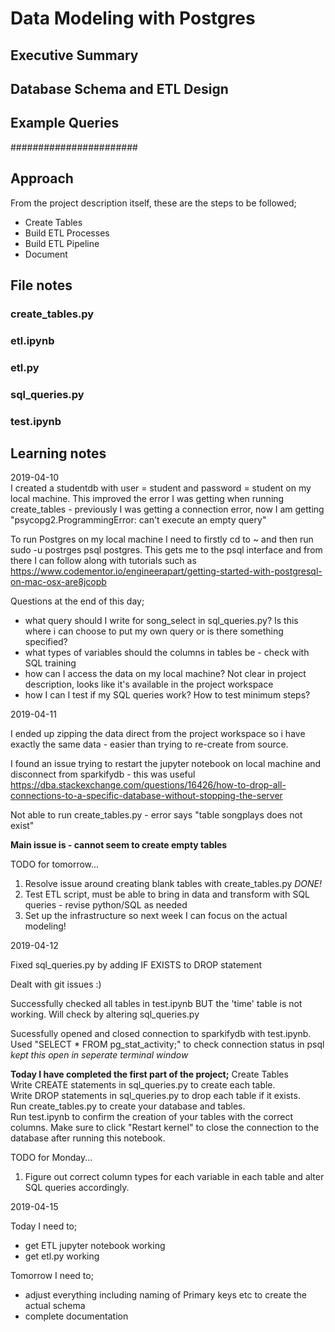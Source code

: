 # Data Modeling with Postgres

## Executive Summary


## Database Schema and ETL Design



## Example Queries


#######################


## Approach

From the project description itself, these are the steps to be followed;  

- Create Tables  
- Build ETL Processes  
- Build ETL Pipeline  
- Document  



## File notes

### create_tables.py

### etl.ipynb

### etl.py  

### sql_queries.py  

### test.ipynb

## Learning notes


2019-04-10  
I created a studentdb with user = student and password = student on my local machine.  This improved the error I was getting when running create_tables - previously I was getting a connection error, now I am getting "psycopg2.ProgrammingError: can't execute an empty query"  

To run Postgres on my local machine I need to firstly cd to ~ and then run sudo -u postrges psql postgres. This gets me to the psql interface and from there I can follow along with tutorials such as https://www.codementor.io/engineerapart/getting-started-with-postgresql-on-mac-osx-are8jcopb   

Questions at the end of this day;  

- what query should I write for song_select in sql_queries.py? Is this where i can choose to put my own query or is there something specified?  
- what types of variables should the columns in tables be - check with SQL training  
- how can I access the data on my local machine? Not clear in project description, looks like it's available in the project workspace  
- how I can I test if my SQL queries work? How to test minimum steps?  

2019-04-11  

I ended up zipping the data direct from the project workspace so i have exactly the same data - easier than trying to re-create from source.  

I found an issue trying to restart the jupyter notebook on local machine and disconnect from sparkifydb - this was useful https://dba.stackexchange.com/questions/16426/how-to-drop-all-connections-to-a-specific-database-without-stopping-the-server  

Not able to run create_tables.py - error says "table songplays does not exist"  

**Main issue is - cannot seem to create empty tables**   

TODO for tomorrow...  

1. Resolve issue around creating blank tables with create_tables.py  *DONE!*
2. Test ETL script, must be able to bring in data and transform with SQL queries - revise python/SQL as needed
3. Set up the infrastructure so next week I can focus on the actual modeling!  


2019-04-12  

Fixed sql_queries.py by adding IF EXISTS to DROP statement  

Dealt with git issues :)  

Successfully checked all tables in test.ipynb BUT the 'time' table is not working. Will check by altering sql_queries.py  

Sucessfully opened and closed connection to sparkifydb with test.ipynb. Used "SELECT * FROM pg_stat_activity;" to  check connection status in psql  *kept this open in seperate terminal window*  

**Today I have completed the first part of the project;**
Create Tables  
Write CREATE statements in sql_queries.py to create each table.  
Write DROP statements in sql_queries.py to drop each table if it exists.  
Run create_tables.py to create your database and tables.  
Run test.ipynb to confirm the creation of your tables with the correct columns. Make sure to click "Restart kernel" to close the connection to the database after running this notebook.  


TODO for Monday...

1. Figure out correct column types for each variable in each table and alter SQL queries accordingly.   

2019-04-15  

Today I need to;  

- get ETL jupyter notebook working  
- get etl.py working  

Tomorrow I need to;  

- adjust everything including naming of Primary keys etc to create the actual schema  
- complete documentation  



